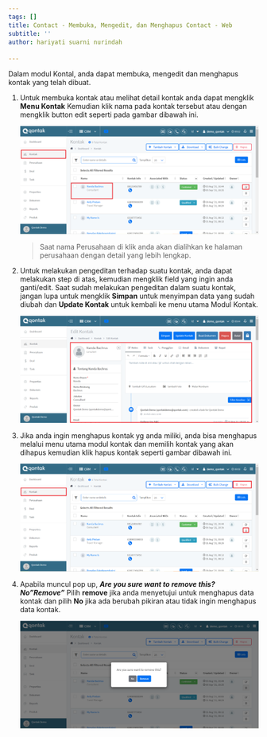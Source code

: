 ```yaml
---
tags: []
title: Contact - Membuka, Mengedit, dan Menghapus Contact - Web
subtitle: ''
author: hariyati suarni nurindah

---
```

Dalam modul Kontal, anda dapat membuka, mengedit dan menghapus kontak yang telah dibuat.

1. Untuk membuka kontak atau melihat detail kontak anda dapat mengklik **Menu Kontak** Kemudian klik nama pada kontak tersebut atau dengan mengklik button edit seperti pada gambar dibawah ini.

   ![](/uploads/mengeditkontak1-1.PNG)

   > Saat nama Perusahaan di klik anda akan dialihkan ke halaman perusahaan dengan detail yang lebih lengkap.
2. Untuk melakukan pengeditan terhadap suatu kontak, anda dapat melakukan step di atas, kemudian mengklik field yang ingin anda ganti/edit. Saat sudah melakukan pengeditan dalam suatu kontak, jangan lupa untuk mengklik **Simpan** untuk menyimpan data yang sudah diubah dan **Update Kontak** untuk kembali ke menu utama Modul Kontak.

   ![](/uploads/mengeditkontak2.PNG)
3. Jika anda ingin menghapus kontak yg anda miliki, anda bisa menghapus melalui menu utama modul kontak dan memilih kontak yang akan dihapus kemudian klik hapus kontak seperti gambar dibawah ini.

   ![](/uploads/mengeditkontak4.PNG)
4. Apabila muncul pop up, **_Are you sure want to remove this? No”Remove”_** Pilih **remove** jika anda menyetujui untuk menghapus data kontak dan pilih **No** jika ada berubah pikiran atau tidak ingin menghapus data kontak.

   ![](/uploads/mengeditkontak3.PNG)